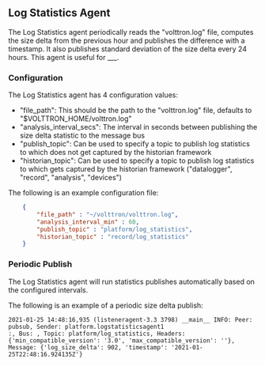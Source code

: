 ## Log Statistics Agent

The Log Statistics agent periodically reads the "volttron.log" file, computes the size delta from the previous hour 
and publishes the difference with a timestamp.  It also publishes standard deviation of the size delta every 24 hours.
This agent is useful for ___.


### Configuration

The Log Statistics agent has 4 configuration values:

- "file_path":  This should be the path to the "volttron.log" file, defaults to "$VOLTTRON_HOME/volttron.log"
- "analysis_interval_secs":  The interval in seconds between publishing the size delta statistic to the message bus
- "publish_topic":  Can be used to specify a topic to publish log statistics to which does not get captured by the 
  historian framework
- "historian_topic":  Can be used to specify a topic to publish log statistics to which gets captured by the 
  historian framework ("datalogger", "record", "analysis", "devices")

The following is an example configuration file:

```json
    {
        "file_path" : "~/volttron/volttron.log",
        "analysis_interval_min" : 60,
        "publish_topic" : "platform/log_statistics",
        "historian_topic" : "record/log_statistics"
    }
```

### Periodic Publish

The Log Statistics agent will run statistics publishes automatically based on the configured intervals.

The following is an example of a periodic size delta publish:

    2021-01-25 14:48:16,935 (listeneragent-3.3 3798) __main__ INFO: Peer: pubsub, Sender: platform.logstatisticsagent1
    :, Bus: , Topic: platform/log_statistics, Headers: {'min_compatible_version': '3.0', 'max_compatible_version': ''}, 
    Message: {'log_size_delta': 902, 'timestamp': '2021-01-25T22:48:16.924135Z'}
